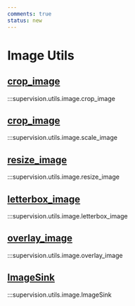 ```yaml
---
comments: true
status: new
---
```


# Image Utils

<div class="md-typeset">
    <h2><a href="#supervision.utils.image.crop_image">crop_image</a></h2>
</div>

:::supervision.utils.image.crop_image

<div class="md-typeset">
    <h2><a href="#supervision.utils.image.scale_image">crop_image</a></h2>
</div>

:::supervision.utils.image.scale_image

<div class="md-typeset">
    <h2><a href="#supervision.utils.image.resize_image">resize_image</a></h2>
</div>

:::supervision.utils.image.resize_image

<div class="md-typeset">
    <h2><a href="#supervision.utils.image.letterbox_image">letterbox_image</a></h2>
</div>

:::supervision.utils.image.letterbox_image

<div class="md-typeset">
    <h2><a href="#supervision.utils.image.overlay_image">overlay_image</a></h2>
</div>

:::supervision.utils.image.overlay_image

<div class="md-typeset">
    <h2><a href="#supervision.utils.image.ImageSink">ImageSink</a></h2>
</div>

:::supervision.utils.image.ImageSink
